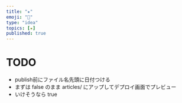 ```yaml
---
title: "★"
emoji: "🐰"
type: "idea"
topics: [★]
published: true
---
```


# TODO
- publish前にファイル名先頭に日付つける
- まずは false のまま articles/ にアップしてデプロイ画面でプレビュー
- いけそうなら true
